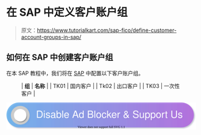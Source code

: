 # 在 SAP 中定义客户账户组

> 原文：<https://www.tutorialkart.com/sap-fico/define-customer-account-groups-in-sap/>

## 如何在 SAP 中创建客户账户组

在本 SAP 教程中，我们将在 [SAP](https://www.tutorialkart.com/sap/what-is-sap-definition-of-erp-sap-systems/) 中配置以下客户账户组。

<figure class="wp-block-table">

| **组** | **名称** |
| TK01 | 国内客户 |
| Tk02 | 出口客户 |
| TK03 | 一次性客户 |

</figure>

[![](img/925da31b32d6bc3827932f6c8afb11bb.png)](https://www.tutorialkart.com/)